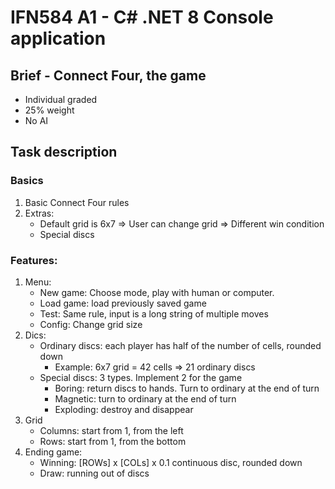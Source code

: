 # IFN584 A1 - C# .NET 8 Console application
## Brief - Connect Four, the game
- Individual graded
- 25% weight
- No AI

## Task description
### Basics
1. Basic Connect Four rules
2. Extras:
	- Default grid is 6x7 => User can change grid => Different win condition
	- Special discs

### Features:
1. Menu:
	- New game: Choose mode, play with human or computer.
	- Load game: load previously saved game
	- Test: Same rule, input is a long string of multiple moves
	- Config: Change grid size
2. Dics:
	- Ordinary discs: each player has half of the number of cells, rounded down
		- Example: 6x7 grid = 42 cells => 21 ordinary discs
	- Special discs: 3 types. Implement 2 for the game
		- Boring: return discs to hands. Turn to ordinary at the end of turn
		- Magnetic: turn to ordinary at the end of turn
		- Exploding: destroy and disappear
3. Grid
	- Columns: start from 1, from the left
	- Rows: start from 1, from the bottom
4. Ending game:
	- Winning: [ROWs] x [COLs] x 0.1 continuous disc, rounded down
	- Draw: running out of discs